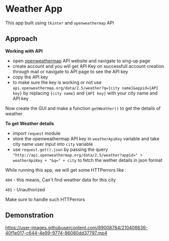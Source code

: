 # Weather App

This app built using `tkinter` and `openweathermap` API

## Approach

**Working with API**

- open [openweathermap](https://openweathermap.org/) API website and navigate to sing-up page
- create account and you will get API Key on successfull account creation through mail or navigate to API page to see the API key
- copy the API key
- to make sure the key is working or not use `api.openweathermap.org/data/2.5/weather?q={city name}&appid={API key}` by replacing `{city name}` and `{API key}` with your city name and API key

Now create the GUI and make a function `getWeather()` to get the details of weather

**To get Weather details**

- import `request` module
- store the openweathermap API key in `weatherApiKey` variable and take city name user input into `city` variable
- use `request.get().json` by passing the query `"http://api.openweathermap.org/data/2.5/weather?appid=" + weatherApiKey + "&q=" + city` to fetch the wether details in json format

While running this app, we will get some HTTPerrors like :

`404` - this means, Can't find weather data for this city

`401` - Unauthorized

Make sure to handle such HTTPerrors
## Demonstration

https://user-images.githubusercontent.com/89008784/210406636-40f1e017-c644-4e99-9774-86080dd37797.mp4

